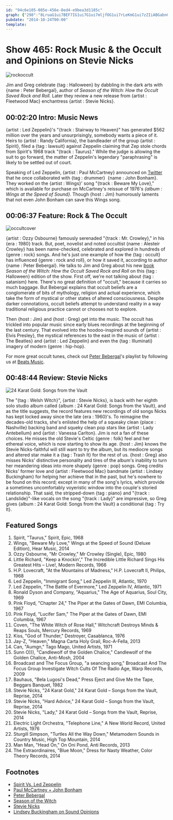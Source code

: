 ```yaml
---
id: "94c6e105-085e-456e-8ed4-e9bea3d1185c"
graph: {"298":"8LruaG1ui7BEF7IG1ui7G1ui7mljfOG1ui7rLeKmG1ui7zZIiABGabnG1ui79MGtlG1ui7BQsAMX6cfdBHm1Gdhnxe9MGtlmljfOBEF7ImljfOmljfOnSDvSBLwU6rLeKmG1ui7j4sWZ","3W":"BGc5NBIAvzBGc5NvyBCaMb0hBQjHmdBIAvzMb0hBMb0hBXmPXZQjHmdXmPXZXaE8ztxgy7BLVw3txgy7VGKagtxgy7BMNqgXaE8zBLVw3XaE8z"}
pubdate: "2014-10-24T00:00"
template: 
---
```






# Show 465: Rock Music & the Occult and Opinions on Stevie Nicks

![rockoccult](https://static.soundopinions.org/images/2014/rockoccult_web.jpg)

Jim and Greg celebrate {tag : Halloween} by dabbling in the dark arts with {name : Peter Bebergal}, author of *Season of the Witch: How the Occult Saved Rock and Roll.* Later they review a new release from {artist : Fleetwood Mac} enchantress {artist : Stevie Nicks}.



## 00:02:20 Intro: Music News

{artist : Led Zeppelin}'s "{track : Stairway to Heaven}" has generated $562 million over the years and unsurprisingly, somebody wants a piece of it. Heirs to {artist : Randy California}, the bandleader of the group {artist : Spirit}, filed a {tag : lawsuit} against Zeppelin claiming that Zep stole chords from Spirit's 1968 track "{track : Taurus}." While the judge is allowing the suit to go forward, the matter of Zeppelin's legendary "paraphrasing" is likely to be settled out of court.

Speaking of Led Zeppelin, {artist : Paul McCartney} announced on [Twitter](https://twitter.com/PaulMcCartney/status/524269016907804672) that he once collaborated with {tag : drummer}  {name : John Bonham}. They worked on the {artist : Wings}' song "{track : Beware My Love}," which is available for purchase on McCartney's reissue of 1976's *{album : Wings at the Speed of Sound}*. Though {host : Jim} humorously laments that not even John Bonham can save this Wings song.



## 00:06:37 Feature: Rock & The Occult

![occultcover](https://static.soundopinions.org/assets/465/B10.jpg)

{artist : Ozzy Osbourne} famously serenaded "{track : Mr. Crowley}," in his {era : 1980} track. But, poet, novelist and noted occultist {name : Alesteir Crowley} has been name-checked, celebrated and explored in hundreds of {genre : rock} songs. And he's just one example of how the {tag : occult} has influenced {genre : rock and roll}, or how it saved it, according to author {name : Peter Bebergal}. He talks to Jim and Greg about his new [book](http://www.tarcherbooks.net/season-of-the-witch-how-the-occult-saved-rock-and-roll/)  *Season of the Witch: How the Occult Saved Rock and Roll* on this {tag : Halloween} edition of the show. First off, we're not talking about {tag : satanism} here. There's no great definition of "occult," because it carries so much baggage. But Bebergal explains that occult beliefs are a conglomerate of bits of mythology, religion and actual experience, which take the form of mystical or other states of altered consciousness. Despite darker connotations, occult beliefs attempt to understand reality in a way traditional religious practice cannot or chooses not to explore.

Then {host : Jim} and {host : Greg} get into the music. The occult has trickled into popular music since early blues recordings at the beginning of the last century. That evolved into the hoodoo-inspired sounds of {artist : Elvis Presley}, the mystical references to the east in the music of {artist : The Beatles} and {artist : Led Zeppelin} and even the {tag : Illuminati} imagery of modern {genre : hip-hop}.

For more great occult tunes, check out [Peter Bebergal](http://mysterytheater.blogspot.com/p/about.html)'s playlist by following us at [Beats Music](http://on.beatsmusic.com/curators/cr134742883365421824).



## 00:48:44 Review: Stevie Nicks

![24 Karat Gold: Songs from the Vault](https://static.soundopinions.org/assets/465/2980.jpg)

The "{tag : Welsh Witch}", {artist : Stevie Nicks}, is back with her eighth solo studio album called {album : 24 Karat Gold: Songs from the Vault}, and as the title suggests, the record features new recordings of old songs Nicks has kept locked away since the late {era : 1960}'s. To reimagine the decades-old tracks, she's enlisted the help of a squeaky clean {place : Nashville} backing band and squeky clean pop stars like {artist : Lady Antebellum} and {artist : Vanessa Carlton}. Jim is not a fan of these choices. He misses the old Stevie's Celtic {genre : folk} feel and her ethereal voice, which is now starting to show its age. {host : Jim} knows the Stevie Nicks-faithful will still want to try the album, but its mediocre songs and altered star make it a {tag : Trash It} for the rest of us.  {host : Greg} also misses Nicks' distinctive personality and tires of the album's inability to turn her meandering ideas into more shapely {genre : pop} songs. Greg credits Nicks' former love and {artist : Fleetwood Mac} bandmate {artist : Lindsey Buckingham} for helping her achieve that in the past, but he's nowhere to be found on this record; except in many of the song's lyrics, which provide a sometimes uncomfortably voyeristic window into the couple's storied relationship. That said, the stripped-down {tag : piano} and "{track : Landslide}"-like vocals on the song "{track : Lady}" are impressive, so Greg gives {album : 24 Karat Gold: Songs from the Vault} a conditional {tag : Try It}.



## Featured Songs

1. Spirit, "Taurus," Spirit, Epic, 1968
2. Wings, "Beware My Love," Wings at the Speed of Sound (Deluxe Edition), Hear Music, 2014
3. Ozzy Osbourne, "Mr Crowley," Mr Crowley (Single), Epic, 1980
4. Little Richard, "Keep a Knockin'," The Incredible Little Richard Sings His Greatest Hits – Live!, Modern Records, 1966
5. H.P. Lovecraft, "At the Mountains of Madness," H.P. Lovecraft II, Philips, 1968
6. Led Zeppelin, "Immigrant Song," Led Zeppelin III, Atlantic, 1970
7. Led Zeppelin, "The Battle of Evermore," Led Zeppelin IV, Atlantic, 1971
8. Ronald Dyson and Company, "Aquarius," The Age of Aquarius, Soul City, 1969
9. Pink Floyd, "Chapter 24," The Piper at the Gates of Dawn, EMI Columbia, 1967
10. Pink Floyd, "Lucifer Sam," The Piper at the Gates of Dawn, EMI Columbia, 1967
11. Coven, "The White Witch of Rose Hall," Witchcraft Destroys Minds & Reaps Souls, Mercury Records, 1969
12. Kiss, "God of Thunder," Destroyer, Casablanca, 1976
13. Jay-Z, "Heaven," Magna Carta Holy Grail, Roc-A-Fella, 2013
14. Can, "Aumgn," Tago Mago, United Artists, 1971
15. Sunn O))), "Candlewolf of the Golden Chalice," Candlewolf of the Golden Chalice, Anti-Mosh, 2004
16. Broadcast and The Focus Group, "a seancing song," Broadcast And The Focus Group Investigate Witch Cults Of The Radio Age, Warp Records, 2009
17. Bauhaus, "Bela Lugosi's Dead," Press Eject and Give Me the Tape, Beggars Banquet, 1982
18. Stevie Nicks, "24 Karat Gold," 24 Karat Gold – Songs from the Vault, Reprise, 2014
19. Stevie Nicks, "Hard Advice," 24 Karat Gold – Songs from the Vault, Reprise, 2014
20. Stevie Nicks, "Lady," 24 Karat Gold – Songs from the Vault, Reprise, 2014
21. Electric Light Orchestra, "Telephone Line," A New World Record, United Artists, 1976
22. Sturgill Simpson, "Turtles All the Way Down," Metamodern Sounds in Country Music, High Top Mountain, 2014
23. Man Man, "Head On," On Oni Pond, Anti Records, 2013
24. The Extraordinaires, "Blue Moon," Dress for Nasty Weather, Color Theory Records, 2014



## Footnotes

- [Spirit Vs. Led Zeppelin](http://www.forbes.com/sites/peterdecherney/2014/05/21/not-too-late-for-a-lawsuit-against-led-zeppelins-stairway-to-heaven/)
- [Paul McCartney + John Bonham](http://www.rollingstone.com/music/news/paul-mccartney-beware-my-love-john-bonham-20141020)
- [Peter Bebergal](http://mysterytheater.blogspot.com/p/about.html)
- [Season of the Witch](http://www.tarcherbooks.net/season-of-the-witch-how-the-occult-saved-rock-and-roll/)
- [Stevie Nicks](http://rockalittle.com/main.htm')
- [Lindsey Buckingham on Sound Opinions](http://www.soundopinions.org/show/402)